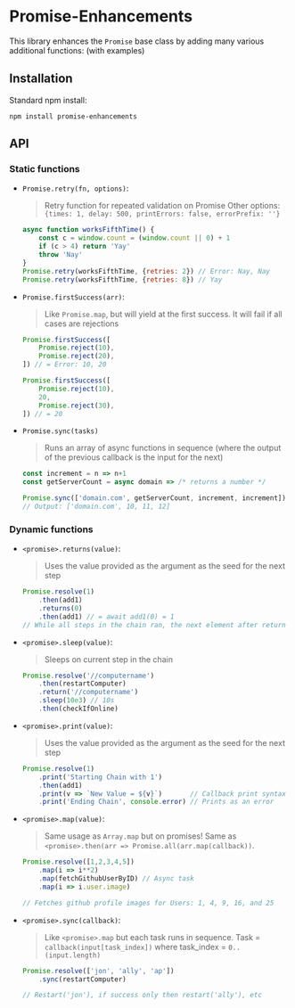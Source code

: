 # Promise-Enhancements
This library enhances the `Promise` base class by adding many various additional functions: (with examples)

## Installation
Standard npm install:
```shell
npm install promise-enhancements
```

## API
### Static functions
- `Promise.retry(fn, options)`: 
    > Retry function for repeated validation on Promise
    > Other options: `{times: 1, delay: 500, printErrors: false, errorPrefix: ''}`
    ```js
    async function worksFifthTime() {
        const c = window.count = (window.count || 0) + 1
        if (c > 4) return 'Yay'
        throw 'Nay'
    }
    Promise.retry(worksFifthTime, {retries: 2}) // Error: Nay, Nay
    Promise.retry(worksFifthTime, {retries: 8}) // Yay
    ```
    
- `Promise.firstSuccess(arr)`:
    > Like `Promise.map`, but will yield at the first success. It will fail if all cases are rejections
    ```js
    Promise.firstSuccess([
        Promise.reject(10),
        Promise.reject(20),
    ]) // = Error: 10, 20

    Promise.firstSuccess([
        Promise.reject(10),
        20,
        Promise.reject(30),
    ]) // = 20
    ```
- `Promise.sync(tasks)`
    > Runs an array of async functions in sequence (where the output of the previous callback is the input for the next)
    ```js
    const increment = n => n+1
    const getServerCount = async domain => /* returns a number */

    Promise.sync(['domain.com', getServerCount, increment, increment])
    // Output: ['domain.com', 10, 11, 12]
    ```

### Dynamic functions
- `<promise>.returns(value)`: 
    > Uses the value provided as the argument as the seed for the next step
    ```js
    Promise.resolve(1)
        .then(add1)
        .returns(0)
        .then(add1) // = await add1(0) = 1
    // While all steps in the chain ran, the next element after return uses the new value
    ```
- `<promise>.sleep(value)`: 
    > Sleeps on current step in the chain
    ```js
    Promise.resolve('//computername')
        .then(restartComputer)
        .return('//computername')
        .sleep(10e3) // 10s
        .then(checkIfOnline)
    ```
- `<promise>.print(value)`: 
    > Uses the value provided as the argument as the seed for the next step
    ```js
    Promise.resolve(1)
        .print('Starting Chain with 1')
        .then(add1)
        .print(v => `New Value = ${v}`)       // Callback print syntax
        .print('Ending Chain', console.error) // Prints as an error
    ```
- `<promise>.map(value)`: 
    > Same usage as `Array.map` but on promises! Same as `<promise>.then(arr => Promise.all(arr.map(callback))`.
    ```js
    Promise.resolve([1,2,3,4,5])
        .map(i => i**2)
        .map(fetchGithubUserByID) // Async task
        .map(i => i.user.image)

    // Fetches github profile images for Users: 1, 4, 9, 16, and 25
    ```
- `<promise>.sync(callback)`: 
    > Like `<promise>.map` but each task runs in sequence.
    > Task = `callback(input[task_index])` where task_index = `0..(input.length)`
    ```js
    Promise.resolve(['jon', 'ally', 'ap'])
        .sync(restartComputer)

    // Restart('jon'), if success only then restart('ally'), etc
    ```